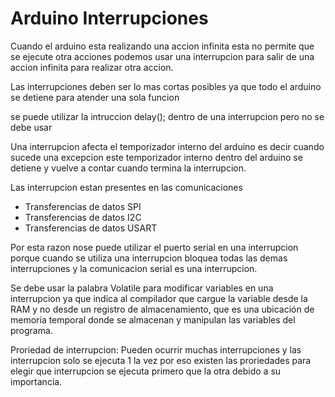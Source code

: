 # Arduino Interrupciones
Cuando el arduino esta realizando una accion infinita esta no permite que se ejecute otra acciones podemos usar una interrupcion para salir de una accion infinita para realizar otra accion.

Las interrupciones deben ser lo mas cortas posibles ya que todo el arduino se detiene para atender una sola funcion

se puede utilizar la intruccion delay(); dentro de una interrupcion pero no se debe usar

Una interrupcion afecta el temporizador interno del arduino es decir cuando sucede una excepcion este temporizador interno dentro del arduino se detiene y vuelve a contar cuando termina la interrupcion.

Las interrupcion estan presentes en las comunicaciones

* Transferencias de datos SPI
* Transferencias de datos I2C
* Transferencias de datos USART

Por esta razon nose puede utilizar el puerto serial en una interrupcion porque cuando se utiliza una interrupcion bloquea todas las demas interrupciones y la comunicacion serial es una interrupcion.


Se debe usar la palabra Volatile para modificar variables en una interrupcion ya que indica al compilador que cargue la variable desde la RAM y no desde un registro de almacenamiento, que es una ubicación de memoria temporal donde se almacenan y manipulan las variables del programa.


Proriedad de interrupcion: Pueden ocurrir muchas interrupciones y las interrupcion solo se ejecuta 1 la vez por eso existen las proriedades para elegir que interrupcion se ejecuta primero que la otra debido a su importancia.  
